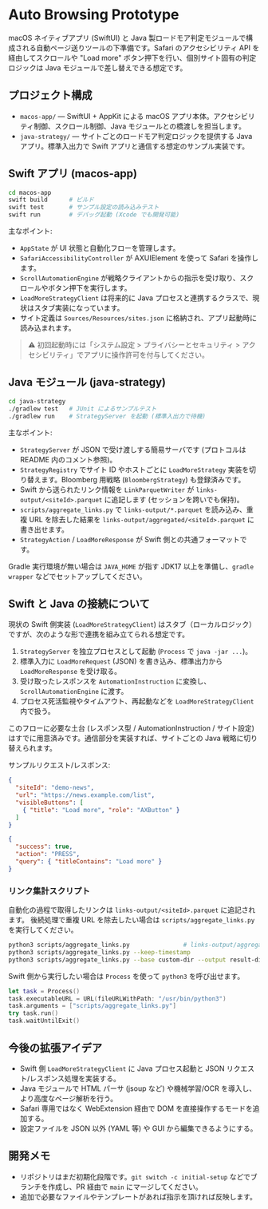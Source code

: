 # Auto Browsing Prototype

macOS ネイティブアプリ (SwiftUI) と Java 製ロードモア判定モジュールで構成される自動ページ送りツールの下準備です。Safari のアクセシビリティ API を経由してスクロールや "Load more" ボタン押下を行い、個別サイト固有の判定ロジックは Java モジュールで差し替えできる想定です。

## プロジェクト構成

- `macos-app/` — SwiftUI + AppKit による macOS アプリ本体。アクセシビリティ制御、スクロール制御、Java モジュールとの橋渡しを担当します。
- `java-strategy/` — サイトごとのロードモア判定ロジックを提供する Java アプリ。標準入出力で Swift アプリと通信する想定のサンプル実装です。

## Swift アプリ (macos-app)

```bash
cd macos-app
swift build      # ビルド
swift test       # サンプル設定の読み込みテスト
swift run        # デバッグ起動 (Xcode でも開発可能)
```

主なポイント:

- `AppState` が UI 状態と自動化フローを管理します。
- `SafariAccessibilityController` が AXUIElement を使って Safari を操作します。
- `ScrollAutomationEngine` が戦略クライアントからの指示を受け取り、スクロールやボタン押下を実行します。
- `LoadMoreStrategyClient` は将来的に Java プロセスと連携するクラスで、現状はスタブ実装になっています。
- サイト定義は `Sources/Resources/sites.json` に格納され、アプリ起動時に読み込まれます。

> ⚠️ 初回起動時には「システム設定 > プライバシーとセキュリティ > アクセシビリティ」でアプリに操作許可を付与してください。

## Java モジュール (java-strategy)

```bash
cd java-strategy
./gradlew test   # JUnit によるサンプルテスト
./gradlew run    # StrategyServer を起動 (標準入出力で待機)
```

主なポイント:

- `StrategyServer` が JSON で受け渡しする簡易サーバです (プロトコルは README 内のコメント参照)。
- `StrategyRegistry` でサイト ID やホストごとに `LoadMoreStrategy` 実装を切り替えます。Bloomberg 用戦略 (`BloombergStrategy`) も登録済みです。
- Swift から送られたリンク情報を `LinkParquetWriter` が `links-output/<siteId>.parquet` に追記します (セッションを跨いでも保持)。
- `scripts/aggregate_links.py` で `links-output/*.parquet` を読み込み、重複 URL を除去した結果を `links-output/aggregated/<siteId>.parquet` に書き出せます。
- `StrategyAction` / `LoadMoreResponse` が Swift 側との共通フォーマットです。

Gradle 実行環境が無い場合は `JAVA_HOME` が指す JDK17 以上を準備し、`gradle wrapper` などでセットアップしてください。

## Swift と Java の接続について

現状の Swift 側実装 (`LoadMoreStrategyClient`) はスタブ（ローカルロジック）ですが、次のような形で連携を組み立てられる想定です。

1. `StrategyServer` を独立プロセスとして起動 (`Process` で `java -jar ...`)。
2. 標準入力に `LoadMoreRequest` (JSON) を書き込み、標準出力から `LoadMoreResponse` を受け取る。
3. 受け取ったレスポンスを `AutomationInstruction` に変換し、`ScrollAutomationEngine` に渡す。
4. プロセス死活監視やタイムアウト、再起動などを `LoadMoreStrategyClient` 内で扱う。

このフローに必要な土台 (レスポンス型 / AutomationInstruction / サイト設定) はすでに用意済みです。通信部分を実装すれば、サイトごとの Java 戦略に切り替えられます。

サンプルリクエスト/レスポンス:

```json
{
  "siteId": "demo-news",
  "url": "https://news.example.com/list",
  "visibleButtons": [
    { "title": "Load more", "role": "AXButton" }
  ]
}
```

```json
{
  "success": true,
  "action": "PRESS",
  "query": { "titleContains": "Load more" }
}
```

### リンク集計スクリプト

自動化の過程で取得したリンクは `links-output/<siteId>.parquet` に追記されます。
後続処理で重複 URL を除去したい場合は `scripts/aggregate_links.py` を実行してください。

```bash
python3 scripts/aggregate_links.py               # links-output/aggregated/ 以下に出力
python3 scripts/aggregate_links.py --keep-timestamp
python3 scripts/aggregate_links.py --base custom-dir --output result-dir
```

Swift 側から実行したい場合は `Process` を使って `python3` を呼び出せます。

```swift
let task = Process()
task.executableURL = URL(fileURLWithPath: "/usr/bin/python3")
task.arguments = ["scripts/aggregate_links.py"]
try task.run()
task.waitUntilExit()
```

## 今後の拡張アイデア

- Swift 側 `LoadMoreStrategyClient` に Java プロセス起動と JSON リクエスト/レスポンス処理を実装する。
- Java モジュールで HTML パーサ (jsoup など) や機械学習/OCR を導入し、より高度なページ解析を行う。
- Safari 専用ではなく WebExtension 経由で DOM を直接操作するモードを追加する。
- 設定ファイルを JSON 以外 (YAML 等) や GUI から編集できるようにする。

## 開発メモ

- リポジトリはまだ初期化段階です。`git switch -c initial-setup` などでブランチを作成し、PR 経由で `main` にマージしてください。
- 追加で必要なファイルやテンプレートがあれば指示を頂ければ反映します。
